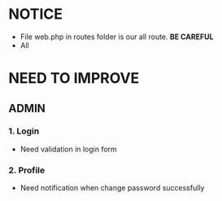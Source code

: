 # NOTICE 
- File web.php in routes folder is our all route. **BE CAREFUL**
- All 
# NEED TO IMPROVE
## ADMIN
### 1. Login 
- Need validation in login form

### 2. Profile
- Need notification when change password successfully 


